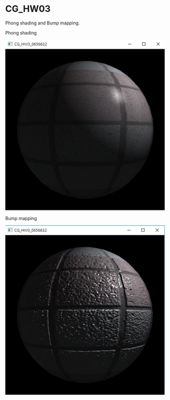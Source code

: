 # CG_HW03
Phong shading and Bump mapping.

Phong shading

![alt text](https://github.com/LYC0320/CG_HW03/blob/master/Example01.png)

Bump mapping

![alt text](https://github.com/LYC0320/CG_HW03/blob/master/Example02.png)

